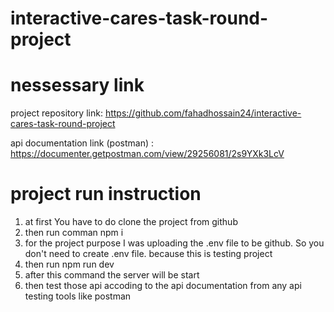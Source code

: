 # interactive-cares-task-round-project

# nessessary link

project repository link: https://github.com/fahadhossain24/interactive-cares-task-round-project

api documentation link (postman) : https://documenter.getpostman.com/view/29256081/2s9YXk3LcV

# project run instruction

1. at first You have to do clone the project from github
2. then run comman npm i
3. for the project purpose I was uploading the .env file to be github. So you don't need to create .env file. because this is testing project
4. then run npm run dev
5. after this command the server will be start
6. then test those api accoding to the api documentation from any api testing tools like postman

   
